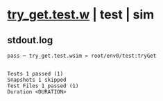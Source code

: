 # [try_get.test.w](../../../../../../examples/tests/sdk_tests/table/try_get.test.w) | test | sim

## stdout.log
```log
pass ─ try_get.test.wsim » root/env0/test:tryGet
 
 
Tests 1 passed (1)
Snapshots 1 skipped
Test Files 1 passed (1)
Duration <DURATION>
```

